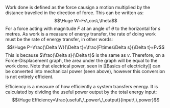 Work done is defined as the force causign a motion multiplied by the distance travelled in the direction of force. This can be written as:
$$\Huge W=Fs\,cos\,\theta$$
For a force acting with magnitude $F$ at an angle of $\theta$ to the horizontal for $s$ metres. As work is a measure of energy transfer, the rate of doing work must be the rate of energy transfer, in other words:
$$\Huge P=\frac{\Delta W}{\Delta t}=\frac{F\times\Delta s}{\Delta t}=Fv$$
This is because $\frac{\Delta s}{\Delta t}$ is the same as $v$. Therefore, on a Force-Displacement graph, the area under the graph will be equal to the work done. Note that electrical power, seen in [[Basics of electricity]] can be converted into mechanical power (seen above), however this conversion is not entirely efficient.

Efficiency is a measure of how efficiently a system transfers energy. It is calculated by dividing the useful power output by the total energy input:
$$\Huge Efficiency=\frac{useful\,\,power\,\,output}{input\,\,power}$$